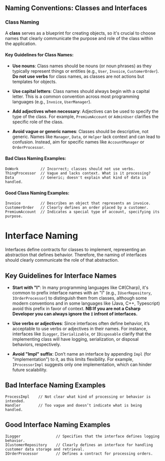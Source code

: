 ## Naming Conventions: Classes and Interfaces

### Class Naming

A **class** serves as a blueprint for creating objects, so it's crucial to choose names that clearly communicate the purpose and role of the class within the application.

#### Key Guidelines for Class Names:

- **Use nouns**: Class names should be nouns (or noun phrases) as they typically represent things or entities (e.g., `User`, `Invoice`, `CustomerOrder`). **Do not use verbs** for class names, as classes are not actions but templates for objects.

- **Use capital letters**: Class names should always begin with a capital letter. This is a common convention across most programming languages (e.g., `Invoice`, `UserManager`).

- **Add adjectives when necessary**: Adjectives can be used to specify the type of the class. For example, `PremiumAccount` or `AdminUser` clarifies the specific role of the class.

- **Avoid vague or generic names**: Classes should be descriptive, not generic. Names like `Manager`, `Data`, or `Helper` lack context and can lead to confusion. Instead, aim for specific names like `AccountManager` or `OrderProcessor`.

#### Bad Class Naming Examples:

```plaintext
DoWork          // Incorrect; classes should not use verbs.
ThingProcessor  // Vague and lacks context. What is it processing?
Data            // Generic; doesn't explain what kind of data is handled.
```
#### Good Class Naming Examples:

```plaintext
Invoice         // Describes an object that represents an invoice.
CustomerOrder   // Clearly defines an order placed by a customer.
PremiumAccount  // Indicates a special type of account, specifying its purpose.
```

# Interface Naming

Interfaces define contracts for classes to implement, representing an abstraction that defines behavior. Therefore, the naming of interfaces should clearly communicate the role of that abstraction.

## Key Guidelines for Interface Names

- **Start with "I"**: In many programming languages like C#(Charp), it's common to prefix interface names with an "I" (e.g., `IUserRepository`, `IOrderProcessor`) to distinguish them from classes, although some modern conventions and in some languages like (Java, C++, Typescript) avoid this prefix in favor of context.
**NB:If you are not a Csharp Developer you can always ignore the `I` infront of interfaces.**

- **Use verbs or adjectives**: Since interfaces often define behavior, it’s acceptable to use verbs or adjectives in their names. For instance, interfaces like `ILogger`, `ISerializable`, or `IDisposable` clarify that the implementing class will have logging, serialization, or disposal behaviors, respectively.

- **Avoid "Impl" suffix**: Don’t name an interface by appending `Impl` (for "implementation") to it, as this limits flexibility. For example, `IProcessorImpl` suggests only one implementation, which can hinder future scalability.

## Bad Interface Naming Examples

```plaintext
ProcessImpl    // Not clear what kind of processing or behavior is intended.
Handler        // Too vague and doesn’t indicate what is being handled.
```

## Good Interface Naming Examples

```plaintext
ILogger                // Specifies that the interface defines logging behavior.
ICustomerRepository    // Clearly defines an interface for handling customer data storage and retrieval.
IOrderProcessor        // Defines a contract for processing orders.
```